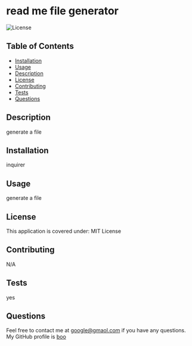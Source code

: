 
# read me file generator

![License](https://img.shields.io/badge/License-MIT_License-lightblue.svg)

## Table of Contents

- [Installation](#installation)
- [Usage](#usage)
- [Description](#description)
- [License](#license)
- [Contributing](#contributing)
- [Tests](#tests)
- [Questions](#questions)

## Description

generate a file

## Installation

inquirer

## Usage 

generate a file

## License

This application is covered under: MIT License   
  
## Contributing

N/A    
  
## Tests 

yes

## Questions

Feel free to contact me at google@gmaol.com if you have any questions.
My GitHub profile is [boo](google.com)
  